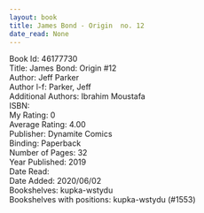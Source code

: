 ```yaml
---
layout: book
title: James Bond - Origin  no. 12
date_read: None
---
```


Book Id: 46177730<br />
Title: James Bond: Origin #12<br />
Author: Jeff Parker<br />
Author l-f: Parker, Jeff<br />
Additional Authors: Ibrahim Moustafa<br />
ISBN: <br />
My Rating: 0<br />
Average Rating: 4.00<br />
Publisher: Dynamite Comics<br />
Binding: Paperback<br />
Number of Pages: 32<br />
Year Published: 2019<br />
Date Read: <br />
Date Added: 2020/06/02<br />
Bookshelves: kupka-wstydu<br />
Bookshelves with positions: kupka-wstydu (#1553)<br />

